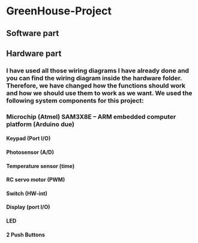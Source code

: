 # GreenHouse-Project
## Software part
### 



## Hardware part
### I have used all those wiring diagrams I have already done and you can find the wiring diagram inside the hardware folder. Therefore, we have changed how the functions should work and how we should use them to work as we want. We used the following system components for this project: 
### Microchip (Atmel) SAM3X8E – ARM embedded computer platform (Arduino due)  

 #### Keypad (Port I/O)  

 #### Photosensor (A/D)  

 #### Temperature sensor (time)  

#### RC servo motor (PWM)  

 #### Switch (HW-int)  

 #### Display (port I/O)  

 #### LED  

#### 2 Push Buttons 
